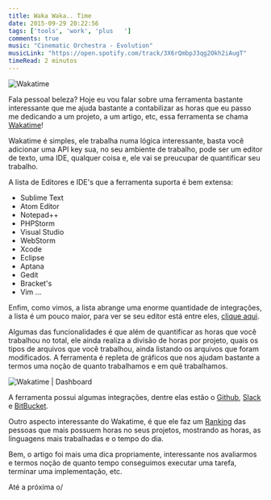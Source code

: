 ```yaml
---
title: Waka Waka.. Time
date: 2015-09-29 20:22:56
tags: ['tools', 'work', 'plus	']
comments: true
music: "Cinematic Orchestra - Evolution"
musicLink: "https://open.spotify.com/track/3X6rQmbpJ3qg2Okh2iAugT"
timeRead: 2 minutos
---
```


<img src="/images/posts/wakatime.png" alt="Wakatime" title="Wakatime">

Fala pessoal beleza? Hoje eu vou falar sobre uma ferramenta bastante interessante que me ajuda bastante a contabilizar as horas que eu passo me dedicando a um projeto, a um artigo, etc, essa ferramenta se chama [Wakatime](https://wakatime.com/)! 

<!--more-->

Wakatime é simples, ele trabalha numa lógica interessante, basta você adicionar uma API key sua, no seu ambiente  de trabalho, pode ser um editor de texto, uma IDE, qualquer coisa e, ele vai se preucupar de quantificar seu trabalho. 

A lista de Editores e IDE's que a ferramenta suporta é bem extensa: 

- Sublime Text
- Atom Editor
- Notepad++
- PHPStorm
- Visual Studio
- WebStorm
- Xcode
- Eclipse 
- Aptana
- Gedit
- Bracket's
- Vim 
...

Enfim, como vimos, a lista abrange uma enorme quantidade de integrações, a lista é um pouco maior, para ver se seu editor está entre eles, [clique aqui]().

Algumas das funcionalidades é que além de quantificar as horas que você trabalhou no total, ele ainda realiza a divisão de horas por projeto, quais os tipos de arquivos que você trabalhou, ainda listando os arquivos que foram modificados. A ferramenta é repleta de gráficos que nos ajudam bastante a termos uma noção de quanto trabalhamos e em quê trabalhamos.

<img src="/images/posts/dash.png" alt="Wakatime | Dashboard" title="Wakatime | Dashboard">

A ferramenta possui algumas integrações, dentre elas estão o [Github](http://github.com/), [Slack](https://slack.com) e [BitBucket](https://bitbucket.org/).

Outro aspecto interessante do Wakatime, é que ele faz um [Ranking](https://wakatime.com/leaders) das pessoas que mais possuem horas no seus projetos, mostrando as horas, as linguagens mais trabalhadas e o tempo do dia.

Bem, o artigo foi mais uma dica propriamente, interessante nos avaliarmos e termos noção de quanto tempo conseguimos executar uma tarefa, terminar uma implementação, etc.

Até a próxima o/

